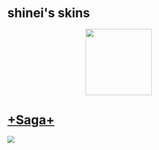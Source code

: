# shinei's skins
<p align="center">
<a href="https://osu.ppy.sh/users/4579136">
  <img src="https://a.ppy.sh/4579136"  
       width="150"
       height="150"></a>
  
# [+Saga+](https://drive.google.com/file/d/1q1L8pS5pBNZAUx7kg0Z1t_LhTvY-UuHk/view)
[![](https://cdn.discordapp.com/attachments/1097920525558366339/1097921543528529981/screenshot304.jpg)](https://drive.google.com/file/d/1q1L8pS5pBNZAUx7kg0Z1t_LhTvY-UuHk/view)
